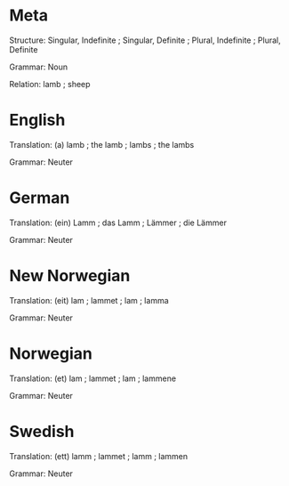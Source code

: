 Meta
====

Structure: Singular, Indefinite ; Singular, Definite ; Plural, Indefinite ; Plural, Definite

Grammar:   Noun

Relation:  lamb ; sheep



English
=======

Translation: (a) lamb ; the lamb ; lambs ; the lambs

Grammar:     Neuter



German
======

Translation: (ein) Lamm ; das Lamm ; Lämmer ; die Lämmer

Grammar:     Neuter



New Norwegian
=============

Translation: (eit) lam ; lammet ; lam ; lamma

Grammar:     Neuter



Norwegian
=========

Translation: (et) lam ; lammet ; lam ; lammene

Grammar:     Neuter



Swedish
=======

Translation:  (ett) lamm ; lammet ; lamm ; lammen

Grammar:     Neuter
